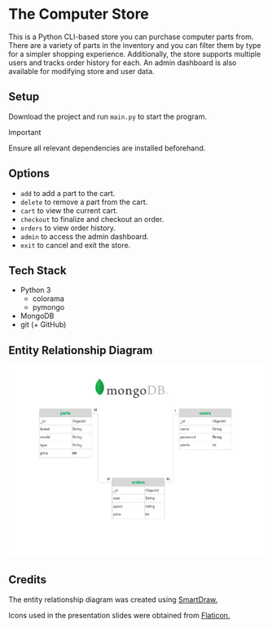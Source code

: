 # The Computer Store

This is a Python CLI-based store you can purchase computer parts from. There are a variety of parts in the inventory and you can filter them by type for a simpler shopping experience. Additionally, the store supports multiple users and tracks order history for each. An admin dashboard is also available for modifying store and user data.

## Setup

Download the project and run ```main.py``` to start the program.
> [!IMPORTANT]
> Ensure all relevant dependencies are installed beforehand.

## Options
- ```add``` to add a part to the cart.
- ```delete``` to remove a part from the cart.
- ```cart``` to view the current cart.
- ```checkout``` to finalize and checkout an order.
- ```orders``` to view order history.
- ```admin``` to access the admin dashboard.
- ```exit``` to cancel and exit the store.

## Tech Stack
- Python 3
	- colorama
    - pymongo
- MongoDB
- git (+ GitHub)

## Entity Relationship Diagram
![alt text](assets/Project1-ERD.png)

## Credits

The entity relationship diagram was created using [SmartDraw.](https://www.smartdraw.com/entity-relationship-diagram/)

Icons used in the presentation slides were obtained from [Flaticon.](https://www.flaticon.com/free-icons/)